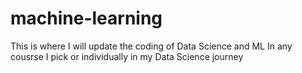 # machine-learning
This is where I will update the coding of Data Science and ML In any cousrse I pick or individually in my Data Science journey
